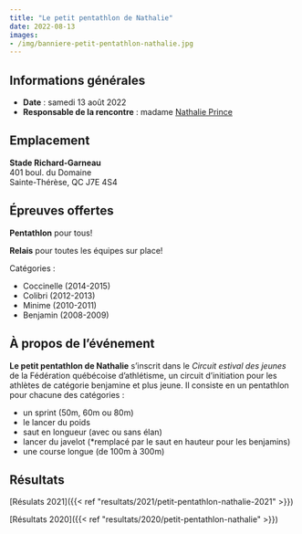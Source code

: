 ```yaml
---
title: "Le petit pentathlon de Nathalie"
date: 2022-08-13
images: 
- /img/banniere-petit-pentathlon-nathalie.jpg
---
```


## Informations générales

- **Date** : samedi 13 août 2022
- **Responsable de la rencontre** : madame [Nathalie Prince](mailto:nathalie.prince1@videotron.ca)
<!-- - [**Document d’invitation**](https://fichiers.corsaire-chaparral.org/s/fk5MeWSWZPG2oe8) -->
<!-- - [**Horaire final**](https://fichiers.corsaire-chaparral.org/s/FDGsAkqENooEj2q) -->
<!-- - [**Liste des performances**](https://fichiers.corsaire-chaparral.org/s/aY3eeMnA2J3LZws) -->
<!-- - [**Résultats en temps réel**](https://avs-sport.com/comp_main.php?comp=) -->

## Emplacement

**Stade Richard-Garneau**  
401 boul. du Domaine  
Sainte-Thérèse, QC J7E 4S4


## Épreuves offertes

**Pentathlon** pour tous!

**Relais** pour toutes les équipes sur place!

Catégories :

- Coccinelle (2014-2015)
- Colibri (2012-2013)
- Minime (2010-2011)
- Benjamin (2008-2009)

<!--

## Inscription

Inscription sur le site [AVS-Sport](https://avs-sport.com/main.php) jusqu’au **25 août 2021 à 23h59**.
Aucune inscription après cette date.

Aucune inscription sur place.

-->

## À propos de l’événement

**Le petit pentathlon de Nathalie** s’inscrit dans le _Circuit estival des jeunes_ de la Fédération québécoise d’athlétisme, un circuit d’initiation pour les athlètes de catégorie benjamine et plus jeune.
Il consiste en un pentathlon pour chacune des catégories :

- un sprint (50m, 60m ou 80m)
- le lancer du poids
- saut en longueur (avec ou sans élan)
- lancer du javelot (\*remplacé par le saut en hauteur pour les benjamins)
- une course longue (de 100m à 300m)

## Résultats

[Résulats 2021]({{< ref "resultats/2021/petit-pentathlon-nathalie-2021" >}})

[Résultats 2020]({{< ref "resultats/2020/petit-pentathlon-nathalie" >}})
